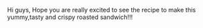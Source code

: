 Hi guys,
   Hope you are really excited to see the recipe to make this yummy,tasty and crispy roasted sandwich!!!














